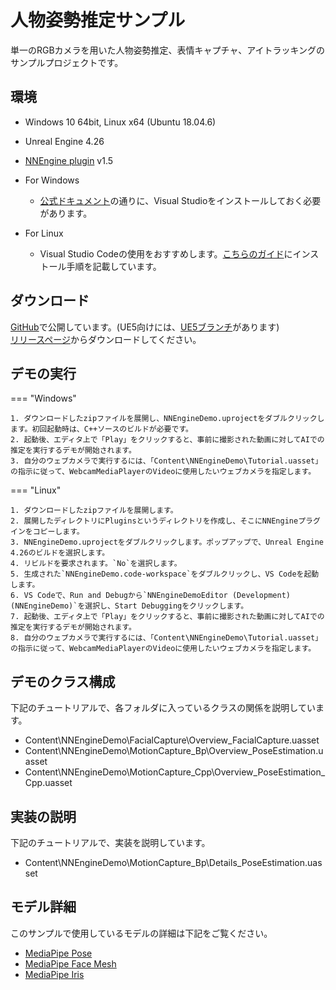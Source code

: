 # 人物姿勢推定サンプル

単一のRGBカメラを用いた人物姿勢推定、表情キャプチャ、アイトラッキングのサンプルプロジェクトです。

## 環境

- Windows 10 64bit, Linux x64 (Ubuntu 18.04.6)
- Unreal Engine 4.26
- [NNEngine plugin](https://www.fab.com/listings/67591270-75f6-456d-aa89-c64e1e0ee05f) v1.5

- For Windows
    - [公式ドキュメント](https://docs.unrealengine.com/4.27/en-US/ProductionPipelines/DevelopmentSetup/VisualStudioSetup/)の通りに、Visual Studioをインストールしておく必要があります。
- For Linux
    - Visual Studio Codeの使用をおすすめします。[こちらのガイド](https://zenn.dev/akiya_souken/articles/use-ue4-on-linux-with-vscode)にインストール手順を記載しています。  

## ダウンロード

[GitHub](https://github.com/Akiya-Research-Institute/NNEngine-Demo)で公開しています。(UE5向けには、[UE5ブランチ](https://github.com/Akiya-Research-Institute/NNEngine-Demo/tree/ue5.0)があります)   
[リリースページ](https://github.com/Akiya-Research-Institute/NNEngine-Demo/releases)からダウンロードしてください。  

## デモの実行

=== "Windows"

    1. ダウンロードしたzipファイルを展開し、NNEngineDemo.uprojectをダブルクリックします。初回起動時は、C++ソースのビルドが必要です。
    2. 起動後、エディタ上で「Play」をクリックすると、事前に撮影された動画に対してAIでの推定を実行するデモが開始されます。  
    3. 自分のウェブカメラで実行するには、「Content\NNEngineDemo\Tutorial.uasset」の指示に従って、WebcamMediaPlayerのVideoに使用したいウェブカメラを指定します。  

=== "Linux"

    1. ダウンロードしたzipファイルを展開します。
    2. 展開したディレクトリにPluginsというディレクトリを作成し、そこにNNEngineプラグインをコピーします。
    3. NNEngineDemo.uprojectをダブルクリックします。ポップアップで、Unreal Engine 4.26のビルドを選択します。
    4. リビルドを要求されます。`No`を選択します。
    5. 生成された`NNEngineDemo.code-workspace`をダブルクリックし、VS Codeを起動します。
    6. VS Codeで、Run and Debugから`NNEngineDemoEditor (Development) (NNEngineDemo)`を選択し、Start Debuggingをクリックします。
    7. 起動後、エディタ上で「Play」をクリックすると、事前に撮影された動画に対してAIでの推定を実行するデモが開始されます。  
    8. 自分のウェブカメラで実行するには、「Content\NNEngineDemo\Tutorial.uasset」の指示に従って、WebcamMediaPlayerのVideoに使用したいウェブカメラを指定します。  

## デモのクラス構成

下記のチュートリアルで、各フォルダに入っているクラスの関係を説明しています。

- Content\NNEngineDemo\FacialCapture\Overview_FacialCapture.uasset
- Content\NNEngineDemo\MotionCapture_Bp\Overview_PoseEstimation.uasset
- Content\NNEngineDemo\MotionCapture_Cpp\Overview_PoseEstimation_Cpp.uasset

## 実装の説明

下記のチュートリアルで、実装を説明しています。

- Content\NNEngineDemo\MotionCapture_Bp\Details_PoseEstimation.uasset

## モデル詳細

このサンプルで使用しているモデルの詳細は下記をご覧ください。  

- [MediaPipe Pose](https://google.github.io/mediapipe/solutions/pose)
- [MediaPipe Face Mesh](https://google.github.io/mediapipe/solutions/face_mesh)
- [MediaPipe Iris](https://google.github.io/mediapipe/solutions/iris)
